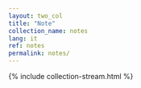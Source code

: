 ```yaml
---
layout: two_col
title: "Note"
collection_name: notes
lang: it
ref: notes
permalink: notes/
---
```

{% include collection-stream.html %}

